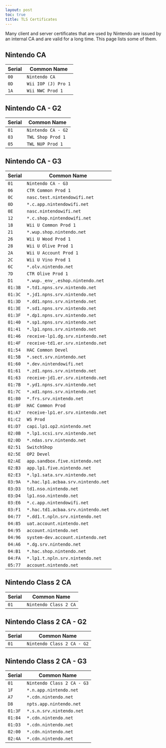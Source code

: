 ```yaml
---
layout: post
toc: true
title: TLS Certificates
---
```


Many client and server certificates that are used by Nintendo are issued by an internal CA and are valid for a long time. This page lists some of them.

## Nintendo CA

| Serial | Common Name         |
|--------|---------------------|
| `00`   | `Nintendo CA`       |
| `0D`   | `Wii IOP (J) Pro 1` |
| `1A`   | `Wii NWC Prod 1`    |

## Nintendo CA - G2

| Serial | Common Name        |
|--------|--------------------|
| `01`   | `Nintendo CA - G2` |
| `03`   | `TWL Shop Prod 1`  |
| `05`   | `TWL NUP Prod 1`   |

## Nintendo CA - G3

| Serial  | Common Name                        |
|---------|------------------------------------|
| `01`    | `Nintendo CA - G3`                 |
| `06`    | `CTR Common Prod 1`                |
| `0C`    | `nasc.test.nintendowifi.net`       |
| `0D`    | `*.c.app.nintendowifi.net`         |
| `0E`    | `nasc.nintendowifi.net`            |
| `12`    | `*.c.shop.nintendowifi.net`        |
| `18`    | `Wii U Common Prod 1`              |
| `21`    | `*.wup.shop.nintendo.net`          |
| `26`    | `Wii U Wood Prod 1`                |
| `28`    | `Wii U Olive Prod 1`               |
| `2A`    | `Wii U Account Prod 1`             |
| `2C`    | `Wii U Vino Prod 1`                |
| `6C`    | `*.olv.nintendo.net`               |
| `7D`    | `CTR Olive Prod 1`                 |
| `D1`    | `*.wup._env_.eshop.nintendo.net`   |
| `01:3B` | `*.td1.npns.srv.nintendo.net`      |
| `01:3C` | `*.jd1.npns.srv.nintendo.net`      |
| `01:3D` | `*.dd1.npns.srv.nintendo.net`      |
| `01:3E` | `*.sd1.npns.srv.nintendo.net`      |
| `01:3F` | `*.dp1.npns.srv.nintendo.net`      |
| `01:40` | `*.sp1.npns.srv.nintendo.net`      |
| `01:41` | `*.lp1.npns.srv.nintendo.net`      |
| `01:46` | `receive-lp1.dg.srv.nintendo.net`  |
| `01:4F` | `receive-td1.er.srv.nintendo.net`  |
| `01:54` | `HAC Common Devel`                 |
| `01:5B` | `*.sect.srv.nintendo.net`          |
| `01:60` | `*.dev.nintendowifi.net`           |
| `01:61` | `*.zd1.npns.srv.nintendo.net`      |
| `01:63` | `receive-jd1.er.srv.nintendo.net`  |
| `01:7B` | `*.yd1.npns.srv.nintendo.net`      |
| `01:7C` | `*.xd1.npns.srv.nintendo.net`      |
| `01:80` | `*.frs.srv.nintendo.net`           |
| `01:8F` | `HAC Common Prod`                  |
| `01:A7` | `receive-lp1.er.srv.nintendo.net`  |
| `01:C2` | `WS Prod`                          |
| `01:D7` | `capi.lp1.op2.nintendo.net`        |
| `02:0B` | `*.lp1.scsi.srv.nintendo.net`      |
| `02:0D` | `*.ndas.srv.nintendo.net`          |
| `02:51` | `SwitchShop`                       |
| `02:5E` | `OP2 Devel`                        |
| `02:AE` | `app.sandbox.five.nintendo.net`    |
| `02:B3` | `app.lp1.five.nintendo.net`        |
| `02:E3` | `*.lp1.sata.srv.nintendo.net`      |
| `03:9A` | `*.hac.lp1.acbaa.srv.nintendo.net` |
| `03:D3` | `td1.nso.nintendo.net`             |
| `03:D4` | `lp1.nso.nintendo.net`             |
| `03:E6` | `*.c.app.nintendowifi.net`         |
| `03:F1` | `*.hac.td1.acbaa.srv.nintendo.net` |
| `04:77` | `*.dd1.t.npln.srv.nintendo.net`    |
| `04:85` | `uat.account.nintendo.net`         |
| `04:95` | `account.nintendo.net`             |
| `04:96` | `system-dev.account.nintendo.net`  |
| `04:A6` | `*.dg.srv.nintendo.net`            |
| `04:B1` | `*.hac.shop.nintendo.net`          |
| `04:FA` | `*.lp1.t.npln.srv.nintendo.net`    |
| `05:77` | `account.nintendo.net`             |

## Nintendo Class 2 CA

| Serial | Common Name           |
|--------|-----------------------|
| `01`   | `Nintendo Class 2 CA` |

## Nintendo Class 2 CA - G2

| Serial | Common Name                |
|--------|----------------------------|
| `01`   | `Nintendo Class 2 CA - G2` |

## Nintendo Class 2 CA - G3

| Serial  | Common Name                |
|---------|----------------------------|
| `01`    | `Nintendo Class 2 CA - G3` |
| `1F`    | `*.n.app.nintendo.net`     |
| `A7`    | `*.cdn.nintendo.net`       |
| `D8`    | `npts.app.nintendo.net`    |
| `01:3F` | `*.s.n.srv.nintendo.net`   |
| `01:84` | `*.cdn.nintendo.net`       |
| `01:D3` | `*.cdn.nintendo.net`       |
| `02:00` | `*.cdn.nintendo.net`       |
| `02:4A` | `*.cdn.nintendo.net`       |
